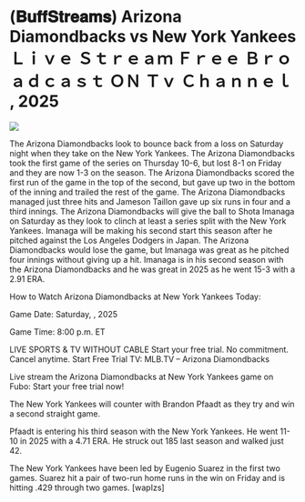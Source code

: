# (𝐁𝐮𝐟𝐟𝐒𝐭𝐫𝐞𝐚𝐦𝐬) Arizona Diamondbacks vs New York Yankees Ｌｉｖｅ Ｓｔｒｅａｍ Ｆｒｅｅ Ｂｒｏａｄｃａｓｔ ＯＮ Ｔｖ Ｃｈａｎｎｅｌ , 2025  
  
  
[![](https://i.imgur.com/qSNzIqt.png)](https://movie.rssnews.media/MSdxLDw.php)  
  
The Arizona Diamondbacks look to bounce back from a loss on Saturday night when they take on the New York Yankees. The Arizona Diamondbacks took the first game of the series on Thursday 10-6, but lost 8-1 on Friday and they are now 1-3 on the season. The Arizona Diamondbacks scored the first run of the game in the top of the second, but gave up two in the bottom of the inning and trailed the rest of the game. The Arizona Diamondbacks managed just three hits and Jameson Taillon gave up six runs in four and a third innings. The Arizona Diamondbacks will give the ball to Shota Imanaga on Saturday as they look to clinch at least a series split with the New York Yankees. Imanaga will be making his second start this season after he pitched against the Los Angeles Dodgers in Japan. The Arizona Diamondbacks would lose the game, but Imanaga was great as he pitched four innings without giving up a hit. Imanaga is in his second season with the Arizona Diamondbacks and he was great in 2025 as he went 15-3 with a 2.91 ERA.

How to Watch Arizona Diamondbacks at New York Yankees Today:

Game Date: Saturday, , 2025

Game Time: 8:00 p.m. ET

LIVE SPORTS & TV WITHOUT CABLE
Start your free trial. No commitment. Cancel anytime.
Start Free Trial
TV: MLB.TV – Arizona Diamondbacks

Live stream the Arizona Diamondbacks at New York Yankees game on Fubo: Start your free trial now!

The New York Yankees will counter with Brandon Pfaadt as they try and win a second straight game.

Pfaadt is entering his third season with the New York Yankees. He went 11-10 in 2025 with a 4.71 ERA. He struck out 185 last season and walked just 42.

The New York Yankees have been led by Eugenio Suarez in the first two games. Suarez hit a pair of two-run home runs in the win on Friday and is hitting .429 through two games. [wapIzs]